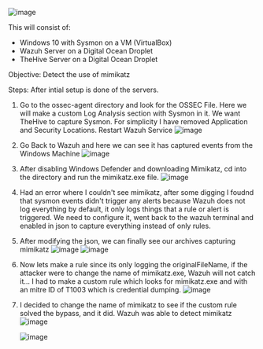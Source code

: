 ![image](https://github.com/user-attachments/assets/7229770a-2279-4a6f-9ab9-ab1caae29dbc)

This will consist of:
  - Windows 10 with Sysmon on a VM (VirtualBox)
  - Wazuh Server on a Digital Ocean Droplet
  - TheHive Server on a Digital Ocean Droplet

Objective: Detect the use of mimikatz

Steps: After intial setup is done of the servers. 
  1. Go to the ossec-agent directory and look for the OSSEC File. Here we will make a custom Log Analysis section with Sysmon in it. We want TheHive to capture Sysmon. For simplicity I have removed Application and Security Locations. Restart Wazuh Service
  ![image](https://github.com/user-attachments/assets/19b55af8-d2e7-4fdd-88e1-9ce741e0c77a)
  2. Go Back to Wazuh and here we can see it has captured events from the Windows Machine
  ![image](https://github.com/user-attachments/assets/7cfcdb8b-8a53-4407-a826-8445dbef461b)
  3. After disabling Windows Defender and downloading Mimikatz, cd into the directory and run the mimikatz.exe file.
  ![image](https://github.com/user-attachments/assets/c723a673-17d7-4fd8-9085-321b74c342d3)

  4. Had an error where I couldn't see mimikatz, after some digging I foudnd that sysmon events didn't trigger any alerts because Wazuh does not log everything by default, it only logs things that a rule or alert is triggered. We need to configure it, went back to the         wazuh terminal and enabled in json to capture everything instead of only rules.
     
  5. After modifying the json, we can finally see our archives capturing mimikatz
     ![image](https://github.com/user-attachments/assets/05a63364-7f31-42ea-9430-480d4ba320f7)
     ![image](https://github.com/user-attachments/assets/55270ce2-7c9b-45ee-89e6-f1ef17d083cc)

  6. Now lets make a rule since its only logging the originalFileName, if the attacker were to change the name of mimikatz.exe, Wazuh will not catch it...
     I had to make a custom rule which looks for mimikatz.exe and with an mitre ID of T1003 which is credential dumping.
     ![image](https://github.com/user-attachments/assets/654e0e23-1190-4e32-9ccb-fe1ff1b37a9f)
     

  7. I decided to change the name of mimikatz to see if the custom rule solved the bypass, and it did. Wazuh was able to detect mimikatz
     ![image](https://github.com/user-attachments/assets/c5598e32-76a7-43c4-87d6-de644af655e1)

     ![image](https://github.com/user-attachments/assets/474060c7-2de4-46d4-ba1a-71ee11aa95ce)


